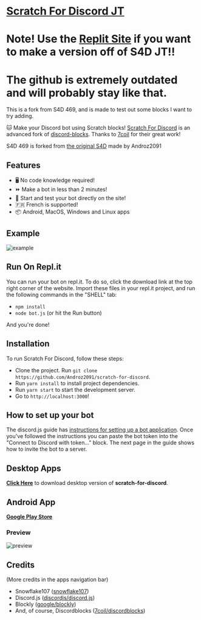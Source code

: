 # [Scratch For Discord JT](https://scratch-for-discord-jt.jeremygamer13.repl.co/)

# Note! Use the [Replit Site](https://replit.com/@JeremyGamer13/scratch-for-discord-jt) if you want to make a version off of S4D JT!!
# The github is extremely outdated and will probably stay like that.

This is a fork from S4D 469, and is made to test out some blocks I want to try adding.

🐱 Make your Discord bot using Scratch blocks! [Scratch For Discord](https://scratch-for-discord-jt.jeremygamer13.repl.co/) is an advanced fork of [discord-blocks](https://discordblocks.leondrolio.com/). Thanks to [7coil](https://github.com/7coil) for their great work!

S4D 469 is forked from [the original S4D](https://scratch-for-discord.netlify.app) made by Androz2091

## Features

* 🖥️ No code knowledge required!  
* ⏩ Make a bot in less than 2 minutes!  
* 🧪 Start and test your bot directly on the site!
* 🇫🇷 French is supported!
* 📦 Android, MacOS, Windows and Linux apps

## Example

![example](./examples/example.png)

## Run On Repl.it

You can run your bot on repl.it. To do so, click the download link at the top right corner of the website. Import these files in your repl.it project, and run the following commands in the "SHELL" tab:
- `npm install`
- `node bot.js` (or hit the Run button)

And you're done!

## Installation

To run Scratch For Discord, follow these steps:

* Clone the project. Run `git clone https://github.com/Androz2091/scratch-for-discord`.
* Run `yarn install` to install project dependencies.
* Run `yarn start` to start the development server.
* Go to `http://localhost:3000`!

## How to set up your bot

The discord.js guide has [instructions for setting up a bot application](https://discordjs.guide/preparations/setting-up-a-bot-application.html#creating-your-bot). Once you've followed the instructions you can paste the bot token into the "Connect to Discord with token..." block. The next page in the guide shows how to invite the bot to a server.

## Desktop Apps
**[Click Here](https://androz2091.github.io/scratch-for-discord/download/index.html)** to download desktop version of **scratch-for-discord**.

## Android App
**[Google Play Store](https://play.google.com/store/apps/details?id=com.snowflakestudio.scratchfordiscord)**

### Preview
![preview](https://i.imgur.com/UJ2SKlc.png)

## Credits

(More credits in the apps navigation bar)
* Snowflake107 ([snowflake107](https://github.com/Snowflake107))
* Discord.js ([discordjs/discord.js](https://github.com/discordjs/discord.js))
* Blockly ([google/blockly](https://github.com/google/blockly))
* And, of course, Discordblocks ([7coil/discordblocks](https://github.com/7coil/discord-blocks))
